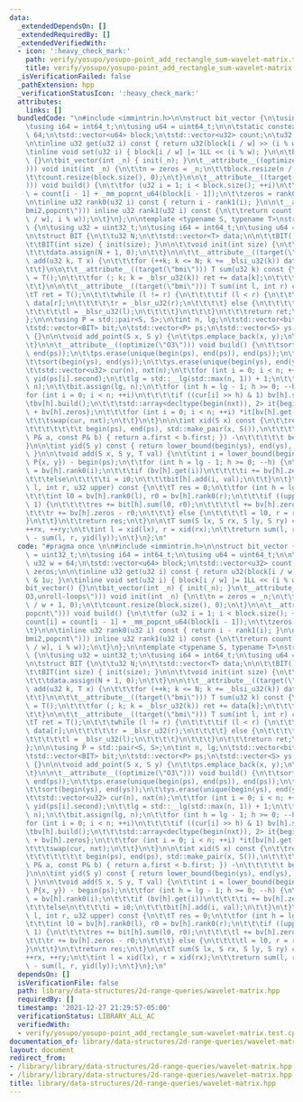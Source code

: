 ```yaml
---
data:
  _extendedDependsOn: []
  _extendedRequiredBy: []
  _extendedVerifiedWith:
  - icon: ':heavy_check_mark:'
    path: verify/yosupo/yosupo-point_add_rectangle_sum-wavelet-matrix.test.cpp
    title: verify/yosupo/yosupo-point_add_rectangle_sum-wavelet-matrix.test.cpp
  _isVerificationFailed: false
  _pathExtension: hpp
  _verificationStatusIcon: ':heavy_check_mark:'
  attributes:
    links: []
  bundledCode: "\n#include <immintrin.h>\n\nstruct bit_vector {\n\tusing u32 = uint32_t;\n\
    \tusing i64 = int64_t;\n\tusing u64 = uint64_t;\n\n\tstatic constexpr u32 w =\
    \ 64;\n\tstd::vector<u64> block;\n\tstd::vector<u32> count;\n\tu32 n, zeros;\n\
    \n\tinline u32 get(u32 i) const { return u32(block[i / w] >> (i % w)) & 1u; }\n\
    \tinline void set(u32 i) { block[i / w] |= 1LL << (i % w); }\n\n\tbit_vector()\
    \ {}\n\tbit_vector(int _n) { init(_n); }\n\t__attribute__((optimize(\"O3,unroll-loops\"\
    ))) void init(int _n) {\n\t\tn = zeros = _n;\n\t\tblock.resize(n / w + 1, 0);\n\
    \t\tcount.resize(block.size(), 0);\n\t}\n\n\t__attribute__((target(\"popcnt\"\
    ))) void build() {\n\t\tfor (u32 i = 1; i < block.size(); ++i)\n\t\t\tcount[i]\
    \ = count[i - 1] + _mm_popcnt_u64(block[i - 1]);\n\t\tzeros = rank0(n);\n\t}\n\
    \n\tinline u32 rank0(u32 i) const { return i - rank1(i); }\n\n\t__attribute__((target(\"\
    bmi2,popcnt\"))) inline u32 rank1(u32 i) const {\n\t\treturn count[i / w] + _mm_popcnt_u64(_bzhi_u64(block[i\
    \ / w], i % w));\n\t}\n};\n\ntemplate <typename S, typename T>\nstruct WaveletMatrix\
    \ {\n\tusing u32 = uint32_t;\n\tusing i64 = int64_t;\n\tusing u64 = uint64_t;\n\
    \n\tstruct BIT {\n\t\tu32 N;\n\t\tstd::vector<T> data;\n\n\t\tBIT() = default;\n\
    \t\tBIT(int size) { init(size); }\n\n\t\tvoid init(int size) {\n\t\t\tN = size;\n\
    \t\t\tdata.assign(N + 1, 0);\n\t\t}\n\n\t\t__attribute__((target(\"bmi\"))) void\
    \ add(u32 k, T x) {\n\t\t\tfor (++k; k <= N; k += _blsi_u32(k)) data[k] += x;\n\
    \t\t}\n\n\t\t__attribute__((target(\"bmi\"))) T sum(u32 k) const {\n\t\t\tT ret\
    \ = T();\n\t\t\tfor (; k; k = _blsr_u32(k)) ret += data[k];\n\t\t\treturn ret;\n\
    \t\t}\n\n\t\t__attribute__((target(\"bmi\"))) T sum(int l, int r) const {\n\t\t\
    \tT ret = T();\n\t\t\twhile (l != r) {\n\t\t\t\tif (l < r) {\n\t\t\t\t\tret +=\
    \ data[r];\n\t\t\t\t\tr = _blsr_u32(r);\n\t\t\t\t} else {\n\t\t\t\t\tret -= data[l];\n\
    \t\t\t\t\tl = _blsr_u32(l);\n\t\t\t\t}\n\t\t\t}\n\t\t\treturn ret;\n\t\t}\n\t\
    };\n\n\tusing P = std::pair<S, S>;\n\tint n, lg;\n\tstd::vector<bit_vector> bv;\n\
    \tstd::vector<BIT> bit;\n\tstd::vector<P> ps;\n\tstd::vector<S> ys;\n\n\tWaveletMatrix()\
    \ {}\n\n\tvoid add_point(S x, S y) {\n\t\tps.emplace_back(x, y);\n\t\tys.emplace_back(y);\n\
    \t}\n\n\t__attribute__((optimize(\"O3\"))) void build() {\n\t\tsort(begin(ps),\
    \ end(ps));\n\t\tps.erase(unique(begin(ps), end(ps)), end(ps));\n\t\tn = ps.size();\n\
    \t\tsort(begin(ys), end(ys));\n\t\tys.erase(unique(begin(ys), end(ys)), end(ys));\n\
    \t\tstd::vector<u32> cur(n), nxt(n);\n\t\tfor (int i = 0; i < n; ++i) cur[i] =\
    \ yid(ps[i].second);\n\t\tlg = std::__lg(std::max(n, 1)) + 1;\n\t\tbv.assign(lg,\
    \ n);\n\t\tbit.assign(lg, n);\n\t\tfor (int h = lg - 1; h >= 0; --h) {\n\t\t\t\
    for (int i = 0; i < n; ++i)\n\t\t\t\tif ((cur[i] >> h) & 1) bv[h].set(i);\n\t\t\
    \tbv[h].build();\n\t\t\tstd::array<decltype(begin(nxt)), 2> it{begin(nxt), begin(nxt)\
    \ + bv[h].zeros};\n\t\t\tfor (int i = 0; i < n; ++i) *it[bv[h].get(i)]++ = cur[i];\n\
    \t\t\tswap(cur, nxt);\n\t\t}\n\t}\n\n\tint xid(S x) const {\n\t\treturn lower_bound(\n\
    \t\t\t\t\t\t\t begin(ps), end(ps), std::make_pair(x, S()),\n\t\t\t\t\t\t\t [](const\
    \ P& a, const P& b) { return a.first < b.first; }) -\n\t\t\t\t\t begin(ps);\n\t\
    }\n\n\tint yid(S y) const { return lower_bound(begin(ys), end(ys), y) - begin(ys);\
    \ }\n\n\tvoid add(S x, S y, T val) {\n\t\tint i = lower_bound(begin(ps), end(ps),\
    \ P{x, y}) - begin(ps);\n\t\tfor (int h = lg - 1; h >= 0; --h) {\n\t\t\tint i0\
    \ = bv[h].rank0(i);\n\t\t\tif (bv[h].get(i))\n\t\t\t\ti += bv[h].zeros - i0;\n\
    \t\t\telse\n\t\t\t\ti = i0;\n\t\t\tbit[h].add(i, val);\n\t\t}\n\t}\n\n\tT sum(int\
    \ l, int r, u32 upper) const {\n\t\tT res = 0;\n\t\tfor (int h = lg; h--;) {\n\
    \t\t\tint l0 = bv[h].rank0(l), r0 = bv[h].rank0(r);\n\t\t\tif ((upper >> h) &\
    \ 1) {\n\t\t\t\tres += bit[h].sum(l0, r0);\n\t\t\t\tl += bv[h].zeros - l0;\n\t\
    \t\t\tr += bv[h].zeros - r0;\n\t\t\t} else {\n\t\t\t\tl = l0, r = r0;\n\t\t\t\
    }\n\t\t}\n\t\treturn res;\n\t}\n\n\tT sum(S lx, S rx, S ly, S ry) const {\n\t\t\
    ++rx, ++ry;\n\t\tint l = xid(lx), r = xid(rx);\n\t\treturn sum(l, r, yid(ry))\
    \ - sum(l, r, yid(ly));\n\t}\n};\n"
  code: "#pragma once \n\n#include <immintrin.h>\n\nstruct bit_vector {\n\tusing u32\
    \ = uint32_t;\n\tusing i64 = int64_t;\n\tusing u64 = uint64_t;\n\n\tstatic constexpr\
    \ u32 w = 64;\n\tstd::vector<u64> block;\n\tstd::vector<u32> count;\n\tu32 n,\
    \ zeros;\n\n\tinline u32 get(u32 i) const { return u32(block[i / w] >> (i % w))\
    \ & 1u; }\n\tinline void set(u32 i) { block[i / w] |= 1LL << (i % w); }\n\n\t\
    bit_vector() {}\n\tbit_vector(int _n) { init(_n); }\n\t__attribute__((optimize(\"\
    O3,unroll-loops\"))) void init(int _n) {\n\t\tn = zeros = _n;\n\t\tblock.resize(n\
    \ / w + 1, 0);\n\t\tcount.resize(block.size(), 0);\n\t}\n\n\t__attribute__((target(\"\
    popcnt\"))) void build() {\n\t\tfor (u32 i = 1; i < block.size(); ++i)\n\t\t\t\
    count[i] = count[i - 1] + _mm_popcnt_u64(block[i - 1]);\n\t\tzeros = rank0(n);\n\
    \t}\n\n\tinline u32 rank0(u32 i) const { return i - rank1(i); }\n\n\t__attribute__((target(\"\
    bmi2,popcnt\"))) inline u32 rank1(u32 i) const {\n\t\treturn count[i / w] + _mm_popcnt_u64(_bzhi_u64(block[i\
    \ / w], i % w));\n\t}\n};\n\ntemplate <typename S, typename T>\nstruct WaveletMatrix\
    \ {\n\tusing u32 = uint32_t;\n\tusing i64 = int64_t;\n\tusing u64 = uint64_t;\n\
    \n\tstruct BIT {\n\t\tu32 N;\n\t\tstd::vector<T> data;\n\n\t\tBIT() = default;\n\
    \t\tBIT(int size) { init(size); }\n\n\t\tvoid init(int size) {\n\t\t\tN = size;\n\
    \t\t\tdata.assign(N + 1, 0);\n\t\t}\n\n\t\t__attribute__((target(\"bmi\"))) void\
    \ add(u32 k, T x) {\n\t\t\tfor (++k; k <= N; k += _blsi_u32(k)) data[k] += x;\n\
    \t\t}\n\n\t\t__attribute__((target(\"bmi\"))) T sum(u32 k) const {\n\t\t\tT ret\
    \ = T();\n\t\t\tfor (; k; k = _blsr_u32(k)) ret += data[k];\n\t\t\treturn ret;\n\
    \t\t}\n\n\t\t__attribute__((target(\"bmi\"))) T sum(int l, int r) const {\n\t\t\
    \tT ret = T();\n\t\t\twhile (l != r) {\n\t\t\t\tif (l < r) {\n\t\t\t\t\tret +=\
    \ data[r];\n\t\t\t\t\tr = _blsr_u32(r);\n\t\t\t\t} else {\n\t\t\t\t\tret -= data[l];\n\
    \t\t\t\t\tl = _blsr_u32(l);\n\t\t\t\t}\n\t\t\t}\n\t\t\treturn ret;\n\t\t}\n\t\
    };\n\n\tusing P = std::pair<S, S>;\n\tint n, lg;\n\tstd::vector<bit_vector> bv;\n\
    \tstd::vector<BIT> bit;\n\tstd::vector<P> ps;\n\tstd::vector<S> ys;\n\n\tWaveletMatrix()\
    \ {}\n\n\tvoid add_point(S x, S y) {\n\t\tps.emplace_back(x, y);\n\t\tys.emplace_back(y);\n\
    \t}\n\n\t__attribute__((optimize(\"O3\"))) void build() {\n\t\tsort(begin(ps),\
    \ end(ps));\n\t\tps.erase(unique(begin(ps), end(ps)), end(ps));\n\t\tn = ps.size();\n\
    \t\tsort(begin(ys), end(ys));\n\t\tys.erase(unique(begin(ys), end(ys)), end(ys));\n\
    \t\tstd::vector<u32> cur(n), nxt(n);\n\t\tfor (int i = 0; i < n; ++i) cur[i] =\
    \ yid(ps[i].second);\n\t\tlg = std::__lg(std::max(n, 1)) + 1;\n\t\tbv.assign(lg,\
    \ n);\n\t\tbit.assign(lg, n);\n\t\tfor (int h = lg - 1; h >= 0; --h) {\n\t\t\t\
    for (int i = 0; i < n; ++i)\n\t\t\t\tif ((cur[i] >> h) & 1) bv[h].set(i);\n\t\t\
    \tbv[h].build();\n\t\t\tstd::array<decltype(begin(nxt)), 2> it{begin(nxt), begin(nxt)\
    \ + bv[h].zeros};\n\t\t\tfor (int i = 0; i < n; ++i) *it[bv[h].get(i)]++ = cur[i];\n\
    \t\t\tswap(cur, nxt);\n\t\t}\n\t}\n\n\tint xid(S x) const {\n\t\treturn lower_bound(\n\
    \t\t\t\t\t\t\t begin(ps), end(ps), std::make_pair(x, S()),\n\t\t\t\t\t\t\t [](const\
    \ P& a, const P& b) { return a.first < b.first; }) -\n\t\t\t\t\t begin(ps);\n\t\
    }\n\n\tint yid(S y) const { return lower_bound(begin(ys), end(ys), y) - begin(ys);\
    \ }\n\n\tvoid add(S x, S y, T val) {\n\t\tint i = lower_bound(begin(ps), end(ps),\
    \ P{x, y}) - begin(ps);\n\t\tfor (int h = lg - 1; h >= 0; --h) {\n\t\t\tint i0\
    \ = bv[h].rank0(i);\n\t\t\tif (bv[h].get(i))\n\t\t\t\ti += bv[h].zeros - i0;\n\
    \t\t\telse\n\t\t\t\ti = i0;\n\t\t\tbit[h].add(i, val);\n\t\t}\n\t}\n\n\tT sum(int\
    \ l, int r, u32 upper) const {\n\t\tT res = 0;\n\t\tfor (int h = lg; h--;) {\n\
    \t\t\tint l0 = bv[h].rank0(l), r0 = bv[h].rank0(r);\n\t\t\tif ((upper >> h) &\
    \ 1) {\n\t\t\t\tres += bit[h].sum(l0, r0);\n\t\t\t\tl += bv[h].zeros - l0;\n\t\
    \t\t\tr += bv[h].zeros - r0;\n\t\t\t} else {\n\t\t\t\tl = l0, r = r0;\n\t\t\t\
    }\n\t\t}\n\t\treturn res;\n\t}\n\n\tT sum(S lx, S rx, S ly, S ry) const {\n\t\t\
    ++rx, ++ry;\n\t\tint l = xid(lx), r = xid(rx);\n\t\treturn sum(l, r, yid(ry))\
    \ - sum(l, r, yid(ly));\n\t}\n};\n"
  dependsOn: []
  isVerificationFile: false
  path: library/data-structures/2d-range-queries/wavelet-matrix.hpp
  requiredBy: []
  timestamp: '2021-12-27 21:29:57-05:00'
  verificationStatus: LIBRARY_ALL_AC
  verifiedWith:
  - verify/yosupo/yosupo-point_add_rectangle_sum-wavelet-matrix.test.cpp
documentation_of: library/data-structures/2d-range-queries/wavelet-matrix.hpp
layout: document
redirect_from:
- /library/library/data-structures/2d-range-queries/wavelet-matrix.hpp
- /library/library/data-structures/2d-range-queries/wavelet-matrix.hpp.html
title: library/data-structures/2d-range-queries/wavelet-matrix.hpp
---
```

